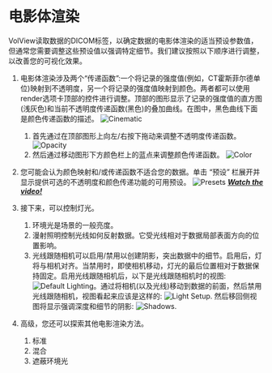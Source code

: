 # 电影体渲染

VolView读取数据的DICOM标签，以确定数据的电影体渲染的适当预设参数值，但通常您需要调整这些预设值以强调特定细节。我们建议按照以下顺序进行调整，以改善您的可视化效果。

1. 电影体渲染涉及两个“传递函数”:一个将记录的强度值(例如，CT霍斯菲尔德单位)映射到不透明度，另一个将记录的强度值映射到颜色。两者都可以使用render选项卡顶部的控件进行调整。顶部的图形显示了记录的强度值的直方图(浅灰色)和当前不透明度传递函数(黑色)的叠加曲线。在图中，黑色曲线下面是颜色传递函数的描述。 ![Cinematic](./assets/16-volview-rendering.jpg)

   1. 首先通过在顶部图形上向左/右按下拖动来调整不透明度传递函数。 ![Opacity](./assets/17-volview-opacity-notes.jpg)
   2. 然后通过移动图形下方颜色栏上的蓝点来调整颜色传递函数。 ![Color](./assets/17-volview-colormap-notes.jpg)

2. 您可能会认为颜色映射和/或传递函数不适合您的数据。单击 “预设” 栏展开并显示提供可选的不透明度和颜色传递功能的可用预设。 ![Presets](./assets/18-volview-presets.jpg)
   [**_Watch the video!_**](https://youtu.be/eyrGd-meg6I)

3. 接下来，可以控制灯光。

   1. 环境光是场景的一般亮度。
   2. 漫射照明控制光线如何反射数据。它受光线相对于数据局部表面方向的位置影响。
   3. 光线跟随相机可以启用/禁用以创建阴影，突出数据中的细节。启用后，灯将与相机对齐。当禁用时，即使相机移动，灯光的最后位置相对于数据保持固定。启用光线跟随相机后，以下是光线跟随相机时的视图: ![Default Lighting](./assets/20-volview-lightfollowcamera1.jpg)。通过将相机(以及光线)移动到数据的前面，然后禁用光线跟随相机，视图看起来应该是这样的: ![Light Setup](./assets/20-volview-lightfollowcamera2.jpg). 然后移回侧视图将显示强调深度和细节的阴影: ![Shadows](./assets/20-volview-lightfollowcamera3.jpg).

4. 高级，您还可以探索其他电影渲染方法。
   1. 标准
   2. 混合
   3. 遮蔽环境光
